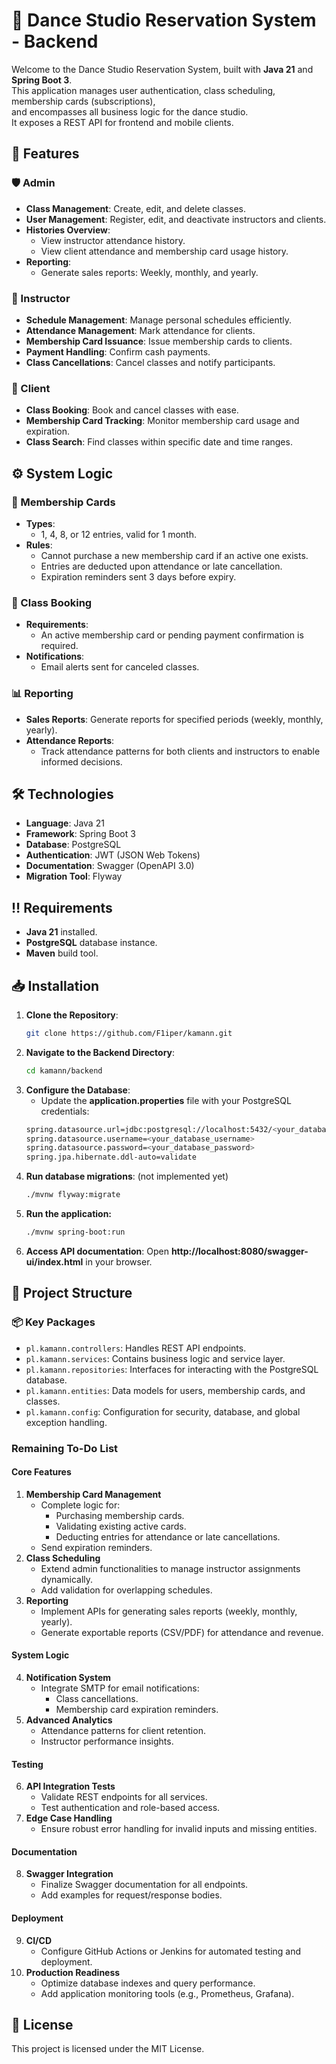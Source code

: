 # :dancer: Dance Studio Reservation System - Backend

Welcome to the Dance Studio Reservation System, built with **Java 21** and **Spring Boot 3**.  
This application manages user authentication, class scheduling, membership cards (subscriptions),  
and encompasses all business logic for the dance studio.  
It exposes a REST API for frontend and mobile clients.

## :star2: Features

### :shield: Admin
- **Class Management**: Create, edit, and delete classes.
- **User Management**: Register, edit, and deactivate instructors and clients.
- **Histories Overview**:
  - View instructor attendance history.
  - View client attendance and membership card usage history.
- **Reporting**:
  - Generate sales reports: Weekly, monthly, and yearly.

### :man_dancing: Instructor
- **Schedule Management**: Manage personal schedules efficiently.
- **Attendance Management**: Mark attendance for clients.
- **Membership Card Issuance**: Issue membership cards to clients.
- **Payment Handling**: Confirm cash payments.
- **Class Cancellations**: Cancel classes and notify participants.

### :woman_dancing: Client
- **Class Booking**: Book and cancel classes with ease.
- **Membership Card Tracking**: Monitor membership card usage and expiration.
- **Class Search**: Find classes within specific date and time ranges.

## :gear: System Logic

### :ticket: Membership Cards
- **Types**:
  - 1, 4, 8, or 12 entries, valid for 1 month.
- **Rules**:
  - Cannot purchase a new membership card if an active one exists.
  - Entries are deducted upon attendance or late cancellation.
  - Expiration reminders sent 3 days before expiry.

### :calendar: Class Booking
- **Requirements**:
  - An active membership card or pending payment confirmation is required.
- **Notifications**:
  - Email alerts sent for canceled classes.

### :bar_chart: Reporting
- **Sales Reports**: Generate reports for specified periods (weekly, monthly, yearly).
- **Attendance Reports**:
  - Track attendance patterns for both clients and instructors to enable informed decisions.

## :hammer_and_wrench: Technologies

- **Language**: Java 21
- **Framework**: Spring Boot 3
- **Database**: PostgreSQL
- **Authentication**: JWT (JSON Web Tokens)
- **Documentation**: Swagger (OpenAPI 3.0)
- **Migration Tool**: Flyway

## :bangbang: Requirements

- **Java 21** installed.
- **PostgreSQL** database instance.
- **Maven** build tool.

## :inbox_tray: Installation

1. **Clone the Repository**:
   ```bash
   git clone https://github.com/F1iper/kamann.git

2. **Navigate to the Backend Directory**:
   ```bash
   cd kamann/backend

3. **Configure the Database**:
   - Update the **application.properties** file with your PostgreSQL credentials:
   ```bash
   spring.datasource.url=jdbc:postgresql://localhost:5432/<your_database_name>
   spring.datasource.username=<your_database_username>
   spring.datasource.password=<your_database_password>
   spring.jpa.hibernate.ddl-auto=validate

4. **Run database migrations**: (not implemented yet)
    ```bash
   ./mvnw flyway:migrate

5. **Run the application:**
   ```bash
   ./mvnw spring-boot:run

6. **Access API documentation**:
Open **http://localhost:8080/swagger-ui/index.html** in your browser.

## :file_folder: Project Structure

### :package: Key Packages
- `pl.kamann.controllers`: Handles REST API endpoints.
- `pl.kamann.services`: Contains business logic and service layer.
- `pl.kamann.repositories`: Interfaces for interacting with the PostgreSQL database.
- `pl.kamann.entities`: Data models for users, membership cards, and classes.
- `pl.kamann.config`: Configuration for security, database, and global exception handling.

### Remaining To-Do List

#### **Core Features**
1. **Membership Card Management**
   - Complete logic for:
     - Purchasing membership cards.
     - Validating existing active cards.
     - Deducting entries for attendance or late cancellations.
   - Send expiration reminders.
2. **Class Scheduling**
   - Extend admin functionalities to manage instructor assignments dynamically.
   - Add validation for overlapping schedules.
3. **Reporting**
   - Implement APIs for generating sales reports (weekly, monthly, yearly).
   - Generate exportable reports (CSV/PDF) for attendance and revenue.

#### **System Logic**
4. **Notification System**
   - Integrate SMTP for email notifications:
     - Class cancellations.
     - Membership card expiration reminders.
5. **Advanced Analytics**
   - Attendance patterns for client retention.
   - Instructor performance insights.

#### **Testing**
6. **API Integration Tests**
   - Validate REST endpoints for all services.
   - Test authentication and role-based access.
7. **Edge Case Handling**
   - Ensure robust error handling for invalid inputs and missing entities.

#### **Documentation**
8. **Swagger Integration**
   - Finalize Swagger documentation for all endpoints.
   - Add examples for request/response bodies.

#### **Deployment**
9. **CI/CD**
   - Configure GitHub Actions or Jenkins for automated testing and deployment.
10. **Production Readiness**
    - Optimize database indexes and query performance.
    - Add application monitoring tools (e.g., Prometheus, Grafana).

## :page_facing_up: License
This project is licensed under the MIT License.
